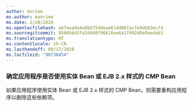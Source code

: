```yaml
---
author: mnriem
ms.author: manriem
ms.date: 2/28/2020
ms.openlocfilehash: ab7eea9a4a0b5f54deae614d86facfe9db83ecf4
ms.sourcegitcommit: 850856d3fa2ddd8f96616ee6a1f092d8e0aedab3
ms.translationtype: HT
ms.contentlocale: zh-CN
ms.lasthandoff: 09/17/2020
ms.locfileid: "90738454"
---
```

### <a name="determine-whether-your-application-uses-entity-beans-or-ejb-2x-style-cmp-beans"></a>确定应用程序是否使用实体 Bean 或 EJB 2.x 样式的 CMP Bean

如果应用程序使用实体 Bean 或 EJB 2.x 样式的 CMP Bean，则需要重构应用程序以删除这些依赖项。
